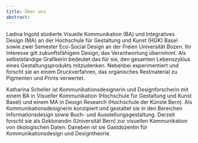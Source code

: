 ```yaml
---
title: Über uns
abstract:
---
```


<script>
    import Columns from '$lib/components/Columns.svelte';
</script>

<!--
<img src="/img/team.png" alt="Portraitbild mit Ladina Ingold und Katharina Scheller" class="max-h-[70vh] mx-auto"/>
-->

<Columns ncols={[2,2,1]} gap={10}>

Ladina Ingold studierte Visuelle Kommunikation (BA) und Integratives Design (MA) an der Hochschule für Gestaltung und Kunst (HGK) Basel sowie zwei Semester Eco-Social Design an der Freien Universität Bozen. Ihr Interesse gilt zukunftsfähigem Design, das Verantwortung übernimmt. Als selbstständige Grafikerin bedeutet das für sie, den gesamten Lebenszyklus eines Gestaltungsprodukts mitzudenken. Nebenbei experimentiert und forscht sie an einem Druckverfahren, das organisches Restmaterial zu Pigmenten und Prints verwertet.

Katharina Scheller ist Kommunikationsdesignerin und Designforscherin mit einem BA in Visueller Kommunikation (Hochschule für Gestaltung und Kunst Basel) und einem MA in Design Research (Hochschule der Künste Bern). Als Kommunikationsdesignerin konzipiert und gestaltet sie in den Bereichen Informationsdesign sowie Buch- und Ausstellungsgestaltung. Derzeit forscht sie als Doktorandin (Universität Bern) zur visuellen Kommunikation von ökologischen Daten. Daneben ist sie Gastdozentin für Kommunikationsdesign und Designtheorie.

</Columns>
